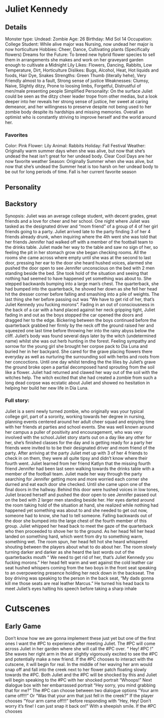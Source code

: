 # Juliet Kennedy 
## Details
Monster type: Undead: Zombie
Age: 26
Birthday: Mid Sol 14
Occupation: College Student: While alive major was Nursing, now undead her major is now horticulture
Hobbies: Cheer, Dance, Cultivating plants (Specifically flowers)
Dreams for the Future: To breed new hybrid flower species to sell them in arrangements she makes and work on her graveyard garden enough to cultivate a Midnight Lily
Likes:  Flowers, Dancing, Rabbits,  Low Temperature, Dirt, Horticulture 
Dislikes: Bugs, Alcohol,  Heat, Hot liquids and foods, Hair Dye, Snakes
Strengths: Green Thumb (literally hehe), Very Friendly almost to a fault, Strong sense of justice 
Weaknesses: Clumsy, Naive, Slightly ditzy, Prone to loosing limbs, Forgetful, Distrustful of men/male presenting people
Simplified Personality: On the surface Juliet could be seen as the ditzy cheer leader trope from other medias, but a look deeper into her reveals her strong sense of justice, her sweet at caring demeanor, and her willingness to preserve despite not being used to her zombie body despite its hardships and missing memories. Overall an optimist who is constantly striving to improve herself and the world around her.

### Favorites
Color: Pink
Flower: Lily
Animal: Rabbits
Holiday: Fall Festival 
Weather: Originally warm summer days when she was alive, but now that she’s undead the heat isn’t great for her undead body. Clear Cool Days are her now favorite weather
Season: Originally Summer when she was alive, but now that she’s undead the Summer heat is too harsh on her undead body to be out for long periods of time. Fall is her current favorite season



## Personality 

## Backstory 

Synopsis: Juliet was an average college student, with decent grades, great friends and a love for cheer and her school. One night where Juliet was tasked as the designated driver and “mom friend” of a group of 4 of her girl friends going to a party. Juliet arrived late to the party finding 3 of her 4 friends already drunk, when inquiring where the 4th went she was told that her friends Jennifer had walked off with a member of the football team to the drinks table. Juliet made her way to the table and saw no sign of her, so  feeling the pit in her stomach grow she began checking rooms. All the rooms she came across where empty until she was at the second to last door, pressing her ear to the door she heard hushed voices, alarmed she pushed the door open to see Jennifer unconscious on the bed with 2 men standing beside the bed. She took hold of the situation and seeing that nothing had seemed to have happened yet something was about to. She stepped backwards bumping into a large man’s chest. The quarterback, she had bumped into the quarterback, he shoved her down as she fell her head hit the dresser corner before falling and smashing into a pile of weights. The last thing she her before passing out was “We have to get rid of her, that’s Juliet Kennedy you fucking morons”. Fading in an out of consciousness in the back of a car with a hand placed against her neck gripping tight, Juliet fading in and out as the boys stopped the car opened the doors and dragged her to the edge. Bickering between the boys continued before the quarterback grabbed her firmly by the neck off the ground raised her and squeezed one last time before throwing her into the rainy abyss below the cliff. Juliet’s body was found several days later by the witch (undetermined name) whilst she was out herb hunting in the forest. Feeling sympathy and sorrow for the young girl she brought her corpse pack to Dia Luna and buried her in her backyard. She cared for the grave placing flowers there everyday as well as nurturing the surrounding soil with herbs and roots from her concoctions. Until one day whilst tending the the lilies by Juliet’s grave the ground broke open a partial decomposed hand sprouting from the soil like a flower. Juliet had returned and clawed her way out of the soil with the witches help. The witch excited that she had created a zombie from such a long dead corpse was ecstatic about Juliet and showed no hesitation in helping her build her new life in Dia Luna.
### Full story:
Juliet is a semi newly turned zombie, who originally was your typical college girl, part of a sorority, working towards her degree in nursing, planning events centered around her adult cheer squad and enjoying time with her friends at parties and school events. She was well known around her campus a puller of positivity and encouragement, who was very involved with the school.Juliet story starts out on a day like any other for her, she’s finished classes for the day and is getting ready for a party her friends were invited to to be their designated driver and mom friend of the party. After arriving at the party Juliet met up with 3 of her 4 friends to check in on them, they were all quite tipsy and didn’t know where their fourth went. Juliet learned from her friend Katlyn that the missing fourth friend Jennifer had been last seen walking towards the drinks table with a member of the football team. Juliet made her way through the party searching for Jennifer getting more and more worried each corner she durned and eat each door she checked. Until she came upon one of the final doors in the hallway. Behind this door were hushed voices in low tones, Juliet braced herself and pushed the door open to see Jennifer passed out on the bed  with 2 larger men standing beside her. Her eyes darted around the room taking hold of the situation at hand, she realized while nothing had happened yet something was about to and she needed to get out now, someone had to know, she had to tell someone. Falling backwards out of the door she bumped into the large chest of the fourth member of this group. Juliet whipped her head back to meet the gaze of the quarterback who then proceeded to shove her to the ground. As her head fell her head landed on something hard, which went from dry to something warm, something wet. The room spun, her head felt hot she heard whispered shouting between the players about what to do about her. The room slowly turning darker and darker as she heard the last words out of the quarterbacks mouth “ We need to get rid of her, that’s Juliet Kennedy you fucking morons.” Her head felt warm and wet against the cold leather car seat hushed whispers coming from the two boys in the front seat speaking to an overpowering presence holding her neck down in the backseat.  The boy driving was speaking to the person in the back seat, “My dads gonna kill me those seats are real leather Marcus.” He turned his head back to meet Juliet’s eyes halting his speech before taking a sharp inhale


# Cutscenes 

## Early Game
Don’t know how we are gonna implement these just yet but one of the first ones I want the #PC  to experience after meeting Juliet. The #PC  will come across Juliet in her garden where she will call the #PC  over. “ Hey! #PC !” She waves her right arm in the air slightly vigorously excited to see the #PC and potentially make a new friend.  If the #PC chooses to interact with the cutscene, it will begin for real. In the middle of her waving her arm would snap off and fall into the creek next to her flower patch floating slowly towards the #PC.  Both Juliet and the #PC will be shocked by this and Juliet will begin speaking to the #PC with her shocked portrait “Whoops!”  Next dialogue box with her embarrassed portrait “Hey sorry, you mind grabbing that for me?” The #PC can choose between two dialogue options “Your arm came off!!!” Or “Was that your arm that just fell in the creek?” If the player chooses “Your arm came off!!!” before responding with “Hey, Hey! Don’t worry it’s fine! I can just snap it back on!” With a sheepish smile. If the #PC chooses